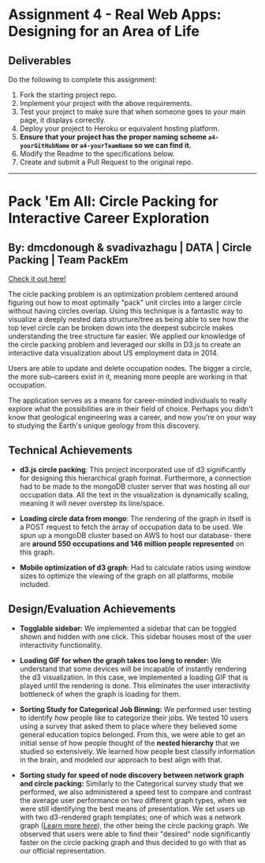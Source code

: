 Assignment 4 - Real Web Apps: Designing for an Area of Life  
===
Deliverables
---

Do the following to complete this assignment:

1. Fork the starting project repo.
2. Implement your project with the above requirements.
3. Test your project to make sure that when someone goes to your main page, it displays correctly.
4. Deploy your project to Heroku or equivalent hosting platform.
5. **Ensure that your project has the proper naming scheme `a4-yourGitHubName` or `a4-yourTeamName` so we can find it.**
6. Modify the Readme to the specifications below.
7. Create and submit a Pull Request to the original repo.
---
# Pack 'Em All: Circle Packing for Interactive Career Exploration
## By: dmcdonough & svadivazhagu | DATA | Circle Packing | Team PackEm
[Check it out here!](https://a4-packem.herokuapp.com/)

The cicle packing problem is an optimization problem centered around figuring out how to most optimally "pack" unit circles into a larger circle without having circles overlap. Using this technique is a fantastic way to visualize a deeply nested data structure/tree as being able to see how the top level circle can be broken down into the deepest subcircle makes understanding the tree structure far easier. 
We applied our knowledge of the circle packing problem and leveraged our skills in D3.js to create an interactive data visualization about US employment data in 2014.

Users are able to update and delete occupation nodes. The bigger a circle, the more sub-careers
exist in it, meaning more people are working in that occupation.

The application serves as a means for career-minded individuals to really explore
what the possibilities are in their field of choice. Perhaps you didn't know that 
geological engineering was a career, and now you're on your way to studying the Earth's unique geology from this discovery.

## Technical Achievements
- **d3.js circle packing**: This project incorporated use of d3 significantly for designing this hierarchical graph format. Furthermore, a connection had to be made to the mongoDB cluster server that was hosting all our occupation data. All the text in the visualization is dynamically scaling, meaning it will never overstep its line/space.

- **Loading circle data from mongo**: The rendering of the graph in itself is a POST request to fetch the array of occupation data to be used. We spun up a mongoDB cluster based on AWS to host our database- there are **around 550 occupations and 146 million people represented** on this graph. 

- **Mobile optimization of d3 graph**: Had to calculate ratios using window sizes to optimize the viewing of the graph on all platforms, mobile included.

## Design/Evaluation Achievements
- **Togglable sidebar:** We implemented a sidebar that can be toggled shown and hidden with one click. This sidebar houses most of the user interactivity functionality. 

- **Loading GIF for when the graph takes too long to render:** We understand that some devices will be incapable of instantly rendering the d3 visualization. In this case, we implemented a loading GIF that is played until the rendering is done. This eliminates the user interactivity bottleneck of when the graph is loading for them. 

- **Sorting Study for Categorical Job Binning:** We performed user testing to identify *how* people like to categorize their jobs. We tested 10 users using a survey that asked them to
place where they believed some general education topics belonged. From this, we were able to get an initial sense of how people thought of the **nested hierarchy** that we studied so extensively. We learned how people best classify information in the brain, and modeled our approach to best align with that.

- **Sorting study for speed of node discovery between network graph and circle packing:** Similarly to the Categorical survey study that we performed, we also administered a speed test to compare and contrast the average user performance on two different graph types, when we were still identifying the best means of presentation. We set users up with two d3-rendered graph templates; one of which was a network graph ([Learn more here](http://scalar.usc.edu/works/querying-social-media-with-nodexl/what-is-a-network-graph-what-is-a-node-link-diagram)), the other being the circle packing graph. We observed that users were able to find their "desired" node significantly faster on the circle packing graph and thus decided to go with that as our official representation.
